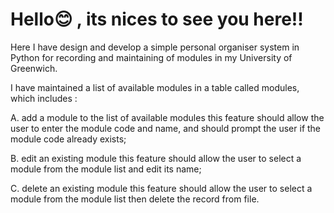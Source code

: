 # Hello😊 , its nices to see you here!!

Here I have design and develop a simple personal organiser system in Python for
recording and maintaining of modules in my University of Greenwich. 

 I have maintained a list of available modules in a table called modules, which includes :
 
A. add a module to the list of available modules
this feature should allow the user to enter the module code and name, and should prompt the user if the
module code already exists;

B. edit an existing module
this feature should allow the user to select a module from the module list and edit its name;

C. delete an existing module
this feature should allow the user to select a module from the module list then delete the record from file.
